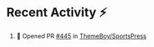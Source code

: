 # Recent Activity :zap:

<!--START_SECTION:activity-->
1. 💪 Opened PR [#445](https://github.com/ThemeBoy/SportsPress/pull/445) in [ThemeBoy/SportsPress](https://github.com/ThemeBoy/SportsPress)
<!--END_SECTION:activity-->
